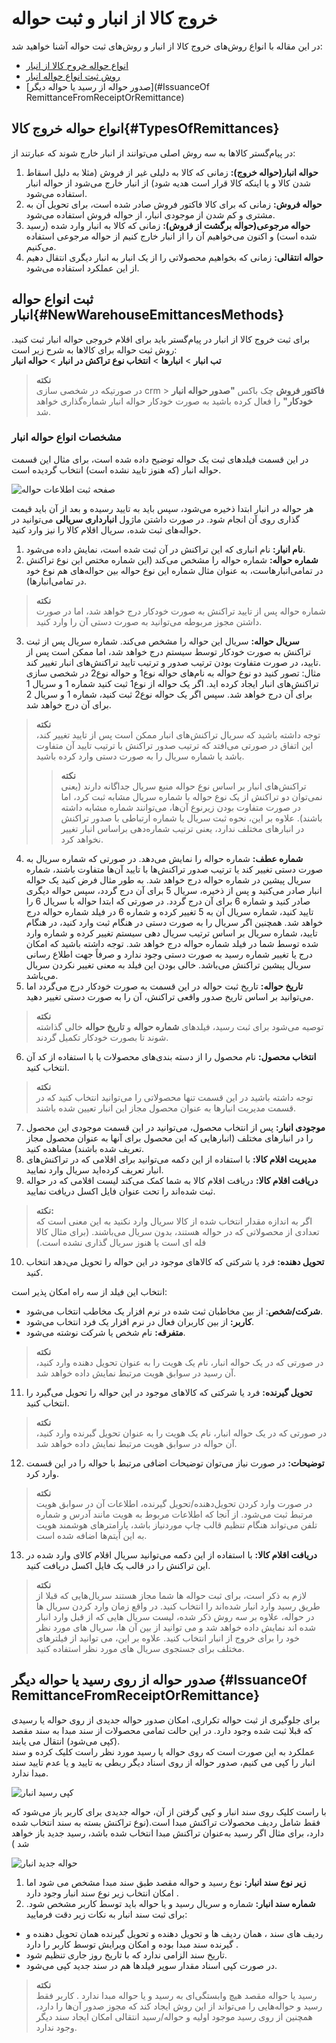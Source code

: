 # خروج کالا از انبار و ثبت حواله
در این مقاله با انواع روش‌های خروج کالا از انبار و روش‌های ثبت حواله آشنا خواهید شد:
- [انواع حواله خروح کالا از انبار](#TypesOfRemittances)
- [روش ثبت انواع حواله انبار](#NewWarehouseEmittancesMethods)
- [صدور حواله از رسید یا حواله دیگر](#IssuanceOf RemittanceFromReceiptOrRemittance)

## انواع حواله خروج کالا{#TypesOfRemittances}
 در پیام‌گستر کالاها به سه روش اصلی می‌توانند از انبار خارج شوند 
 که عبارتند از:

1. **حواله انبار(حواله خروج):** زمانی که کالا به دلیلی غیر از فروش (مثلا به دلیل اسقاط شدن کالا و یا اینکه کالا قرار است هدیه شود) از انبار خارج می‌شود از حواله  انبار استفاده می‌شود.
2. **حواله فروش:** زمانی که برای کالا فاکتور فروش صادر شده است، برای تحویل آن به مشتری و کم شدن از موجودی انبار، از حواله فروش استفاده می‌شود.
3. **حواله مرجوعی(حواله برگشت از فروش):** زمانی که کالا به انبار وارد شده (رسید شده است) و اکنون می‌خواهیم آن را از انبار خارج کنیم از حواله مرجوعی استفاده می‌کنیم.
4. **حواله انتقالی:** زمانی که بخواهیم محصولاتی را از یک انبار به  انبار دیگری انتقال دهیم از این عملکرد استفاده می‌شود.

##  ثبت انواع حواله انبار{#NewWarehouseEmittancesMethods}
برای ثبت خروج کالا از انبار در پیام‌گستر باید برای اقلام خروجی حواله انبار ثبت کنید. روش‌ ثبت حواله برای کالاها به شرح زیر است:<br>
 **تب انبار** > **انبارها** > **انتخاب نوع تراکش در انبار** > **حواله  انبار**

> **نکته**<br>
در صورتیکه در شخصی ‌سازی crm > **فاکتور فروش** چک باکس **"صدور حواله انبار خودکار"** 
را فعال کرده باشید به صورت خودکار حواله انبار شماره‌گذاری خواهد شد. 

### مشخصات انواع حواله انبار
در این قسمت فیلدهای ثبت یک حواله توضیح داده شده است، برای مثال این قسمت حواله انبار (که هنوز تایید نشده است) انتخاب گردیده است.

![صفحه ثبت اطلاعات حواله](./Images/new-warehouse-remittance.png)

 هر حواله در انبار ابتدا ذخیره می‌شود، سپس باید به تایید رسیده و بعد از آن باید قیمت گذاری روی آن انجام شود. در صورت داشتن ماژول **انبارداری سریالی** می‌توانید در حواله‌های ثبت شده، سریال اقلام کالا را نیز وارد کنید.

1. **نام انبار:** نام انباری که این تراکنش در آن ثبت شده است، نمایش داده می‌شود.
2. **شماره حواله:** شماره حواله را مشخص می‌کند (این شماره مختص این نوع تراکنش در تمامی‌انبار‌هاست، به عنوان مثال شماره این نوع حواله بین حواله‌های هم نوع خود در تمامی‌انبارها). 

>**نکته**<br>
شماره حواله پس از تایید تراکنش به صورت خودکار درج خواهد شد، اما در صورت داشتن مجوز مربوطه می‌توانید به صورت دستی آن را وارد کنید.

3. **سریال حواله:** سریال این حواله را مشخص می‌کند. شماره سریال پس از ثبت تراکنش به صورت خودکار توسط سیستم درج خواهد شد، اما ممکن است پس از تایید، در صورت متفاوت بودن ترتیب صدور و ترتیب تایید تراکنش‌های انبار تغییر کند. <br>
مثال: تصور کنید دو نوع حواله به نام‌های حواله نوع1 و حواله نوع2 در شخصی سازی تراکنش‌های انبار ایجاد کرده اید. اگر یک حواله از نوع1 ثبت کنید شماره 1 و سریال 1 برای آن درج خواهد شد. سپس اگر یک حواله نوع2 ثبت کنید، شماره 1 و سریال 2 برای آن درج خواهد شد.

>**نکته**<br>
 توجه داشته باشید که سریال تراکنش‌های انبار ممکن است پس از تایید تغییر کند، این اتفاق در صورتی می‌افتد که ترتیب صدور تراکنش با ترتیب تایید آن متفاوت باشد یا شماره سریال را به صورت دستی وارد کرده باشید.
>> **نکته**<br>
>  تراکنش‌های انبار بر اساس نوع حواله منبع سریال جداگانه دارند (یعنی نمی‌توان دو تراکنش از یک نوع حواله با شماره سریال مشابه ثبت کرد، اما در صورت متفاوت بودن زیرنوع آن‌ها، می‌توانند شماره مشابه داشته باشند). علاوه بر این، نحوه ثبت سریال یا شماره ارتباطی با صدور تراکنش در انبارهای مختلف ندارد، یعنی ترتیب شماره‌دهی براساس انبار تغییر نخواهد کرد.

4. **شماره عطف:** شماره حواله را نمایش می‌دهد. در صورتی که شماره سریال به صورت دستی تغییر کند یا ترتیب صدور تراکنش‌ها با تایید آن‌ها متفاوت باشند، شماره سریال پیشین در شماره حواله درج خواهد شد. به طور مثال فرض کنید یک حواله انبار صادر می‌کنید و پس از ذخیره، سریال 5 برای آن درج گردد، سپس حواله دیگری صادر کنید و شماره 6 برای آن درج گردد. در صورتی که ابتدا حواله با سریال 6 را تایید کنید، شماره سریال آن به 5 تغییر کرده و شماره 6 در فیلد شماره حواله درج خواهد شد. همچنین اگر سریال را به صورت دستی در هنگام ثبت وارد کنید، در هنگام تایید، شماره سریال بر اساس ترتیب سریال‌ دهی سیستم تغییر کرده و شماره وارد شده توسط شما در فیلد شماره حواله درج خواهد شد. توجه داشته باشید که امکان درج یا تغییر شماره رسید به صورت دستی وجود ندارد و صرفاً جهت اطلاع رسانی سریال پیشین تراکنش می‌باشد. خالی بودن این فیلد به معنی تغییر نکردن سریال می‌باشد.
5. **تاریخ حواله:** تاریخ ثبت حواله در این قسمت به صورت خودکار درج می‌گردد اما می‌توانید بر اساس تاریخ صدور واقعی تراکنش، آن را به صورت دستی تغییر دهید. 

>**نکته**<br>
توصیه می‌شود برای ثبت رسید، فیلدهای **شماره حواله** و **تاریخ حواله** خالی گذاشته شوند تا بصورت خودکار تکمیل گردند. 

6. **انتخاب محصول:** نام محصول را از دسته بندی‌های محصولات یا با استفاده از کد آن انتخاب کنید.

> **نکته**<br>
> توجه داشته باشید در این قسمت تنها محصولاتی را می‌توانید انتخاب کنید که در قسمت مدیریت انبارها به عنوان محصول مجاز این انبار تعیین شده باشند.

7. **موجودی انبار:** پس از انتخاب محصول، می‌توانید در این قسمت موجودی این محصول را در انبارهای مختلف (انبارهایی که این محصول برای آنها به عنوان محصول مجاز تعریف شده باشند) مشاهده کنید.
8. **مدیریت اقلام کالا:** با استفاده از این دکمه می‌توانید برای اقلامی که در تراکنش‌های انبار تعریف کرده‌اید سریال وارد نمایید.
9. **دریافت اقلام کالا:** دریافت اقلام کالا به شما کمک می‌کند لیست اقلامی که در حواله ثبت شده‌اند را تحت عنوان فایل اکسل دریافت نمایید.

> **نکته:**<br>
> اگر به اندازه مقدار انتخاب شده از کالا سریال وارد نکنید به این معنی است که تعدادی از محصولاتی که در حواله هستند، بدون سریال می‌باشند. (برای مثال کالا فله ای است یا هنوز سریال گذاری نشده است.)

10. **تحویل دهنده:** فرد یا شرکتی که کالاهای موجود در این حواله را تحویل می‌دهد انتخاب کنید.

انتخاب این فیلد از سه راه امکان پذیر است:

- **شرکت/شخص**: از بین مخاطبان ثبت شده در نرم افزار یک مخاطب انتخاب می‌شود.
- **کاربر:** از بین کاربران فعال در نرم افزار یک فرد انتخاب می‌شود.
- **متفرقه:** نام شخص یا شرکت نوشته می‌شود.

> **نکته**<br>
> در صورتی که در یک حواله‌ انبار، نام یک هویت را به عنوان تحویل دهنده وارد کنید، آن رسید در سوابق هویت مرتبط نمایش داده خواهد شد.<br>

11. **تحویل گیرنده:** فرد یا شرکتی که کالاهای موجود در این حواله را تحویل می‌گیرد را انتخاب کنید.

> **نکته**<br>
> در صورتی که در یک حواله انبار، نام یک هویت را به عنوان تحویل گبرنده وارد کنید، آن حواله در سوابق هویت مرتبط نمایش داده خواهد شد.<br>

12. **توضیحات:** در صورت نیاز می‌توان توضیحات اضافی مرتبط با حواله را در این قسمت وارد کرد.

> **نکته**<br> 
> در صورت وارد کردن تحویل‌دهنده/تحویل گیرنده، اطلاعات آن در سوابق هویت مرتبط ثبت می‌شود. از آنجا که اطلاعات مربوط به هویت مانند آدرس و شماره تلفن می‌تواند هنگام تنظیم قالب چاپ موردنیاز باشد، پارامترهای هوشمند هویت به این آیتم‌ها اضافه شده است.<br>

13. **دریافت اقلام کالا:** با استفاده از این دکمه می‌توانید سریال اقلام کالای وارد شده در این تراکنش را در قالب یک فایل اکسل دریافت کنید.

>**نکته**<br>
لازم به ذکر است، برای ثبت حواله ها شما مجاز هستند سریال‌هایی که قبلا از طریق رسید وارد انبار شده‌اند را انتخاب کنید. در واقع زمان وارد کردن سریال ها در حواله، علاوه بر سه روش ذکر شده، لیست سریال هایی که از قبل وارد انبار شده اند نمایش داده خواهد شد و می توانید از بین آن ها، سریال های مورد نظر خود را برای خروج از انبار انتخاب کنید. علاوه بر این، می توانید از فیلترهای مختلف برای جستجوی سریال های مورد نظر استفاده کنید.

## صدور حواله از روی رسید یا حواله دیگر {#IssuanceOf RemittanceFromReceiptOrRemittance}
برای جلوگیری از ثبت حواله تکراری، امکان صدور حواله جدیدی از روی حواله یا رسیدی که قبلا ثبت شده وجود دارد. در این حالت تمامی محصولات از سند مبدا به سند مقصد (کپی می‌شود) انتقال می یابند.<br>
عملکرد به این صورت است که روی حواله یا رسید مورد نظر راست کلیک کرده و سند انبار را کپی می کنیم، صدور حواله از روی اسناد دیگر ربطی به تایید و یا عدم تایید سند مبدا ندارد.

![کپی رسید انبار](./Images/warehouse-reciept-copy.png)

 با راست کلیک روی سند انبار و کپی گرفتن از آن، حواله  جدیدی  برای کاربر باز می‌شود که فقط شامل ردیف محصولات تراکنش مبدا است.(نوع تراکنش بسته به سند انتخاب شده دارد، برای مثال اگر رسید به‌عنوان تراکنش مبدا انتخاب شده باشد، رسید جدید باز خواهد شد )
 
 ![حواله جدید انبار](./Images/new-warehouse-remittance-from-reciept.png)
 
 1. **زیر نوع سند انبار:** نوع رسید و حواله مقصد طبق سند مبدا مشخص می شود اما امکان انتخاب زیر نوع سند انبار وجود دارد .
 2. **شماره سند انبار:**  شماره و سریال رسید و یا حواله باید توسط کاربر مشخص شود.
 برای ثبت سند انبار به نکات زیر دقت فرمایید:
  - ردیف های سند ، همان ردیف ها و  تحویل دهنده و تحویل گیرنده همان تحویل دهنده و گیرنده سند مبدا بوده و امکان ویرایش توسط کاربر را دارد .
 - تاریخ سند الزامی ندارد که با تاریخ روز جاری تنظیم شود.
 - در صورت کپی اسناد مقدار سوپر فیلدها هم در سند جدید کپی می‌شود.
 
> **نکته**<br>
رسید یا حواله مقصد هیچ وابستگی‌ای به رسید و یا حواله مبدا ندارد .  کاربر فقط رسید و حواله‌هایی را می‌تواند از این روش ایجاد کند که مجوز صدور آن‌ها را دارد، همچنین از روی رسید موجود اولیه و حواله/رسید انتقالی امکان ایجاد سند دیگر وجود ندارد.
